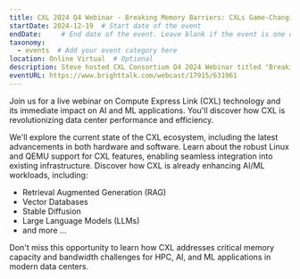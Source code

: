 ```yaml
---
title: CXL 2024 Q4 Webinar - Breaking Memory Barriers: CXLs Game-Changing Impact on AI/ML
startDate: 2024-12-19  # Start date of the event
endDate:     # End date of the event. Leave blank if the event is one day.
taxonomy:
  - events  # Add your event category here
location: Online Virtual  # Optional
description: Steve hosted CXL Consortium Q4 2024 Webinar titled "Breaking Memory Barriers: CXL's Game-Changing Impact on AI/ML" 
eventURL: https://www.brighttalk.com/webcast/17915/631961
---
```


Join us for a live webinar on Compute Express Link (CXL) technology and its immediate impact on AI and ML applications. You'll discover how CXL is revolutionizing data center performance and efficiency.

We'll explore the current state of the CXL ecosystem, including the latest advancements in both hardware and software. Learn about the robust Linux and QEMU support for CXL features, enabling seamless integration into existing infrastructure. Discover how CXL is already enhancing AI/ML workloads, including:

- Retrieval Augmented Generation (RAG)
- Vector Databases
- Stable Diffusion
- Large Language Models (LLMs)
- and more …

Don't miss this opportunity to learn how CXL addresses critical memory capacity and bandwidth challenges for HPC, AI, and ML applications in modern data centers.
